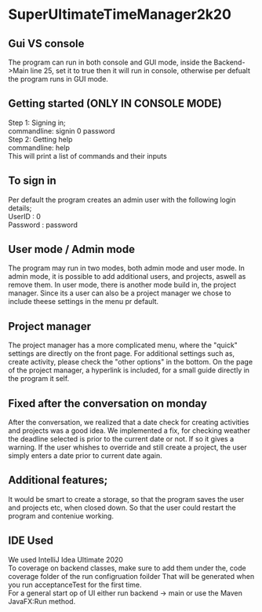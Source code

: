 # SuperUltimateTimeManager2k20
## Gui VS console
The program can run in both console and GUI mode, inside the Backend->Main line 25, set it to true then it will run in console, otherwise per defualt the program runs in GUI mode.
## Getting started (ONLY IN CONSOLE MODE) 
Step 1: Signing in;  
commandline: signin 0 password  
Step 2: Getting help  
commandline: help  
This will print a list of commands and their inputs


## To sign in
Per default the program creates an admin user with the following login details;  
UserID : 0  
Password : password
## User mode / Admin mode
The program may run in two modes, both admin mode and user mode. 
In admin mode, it is possible to add additional users, and projects, aswell as remove them. 
In user mode, there is another mode build in, the project manager. 
Since its a user can also be a project manager we chose to include theese settings in the menu pr default. 

## Project manager
The project manager has a more complicated menu, where the "quick" settings are directly on the front page. 
For additional settings such as, create activity, please check the "other options" in the bottom. 
On the page of the project manager, a hyperlink is included, for a small guide directly in the program it self. 

## Fixed after the conversation on monday 
After the conversation, we realized that a date check for creating activities and projects was a good idea. 
We implemented a fix, for checking weather the deadline selected is prior to the current date or not. If so it gives a warning. If the user whishes to override and still create a project, the user simply enters a date prior to current date again. 

## Additional features; 
It would be smart to create a storage, so that the program saves the user and projects etc, when closed down. So that the user could restart the program and conteniue working. 


## IDE Used
We used IntelliJ Idea Ultimate 2020  
To coverage on backend classes, make sure to add them under the, code coverage folder of the run configruation foilder
That will be generated when you run acceptanceTest for the first time.  
For a general start op of UI either run backend -> main or use the Maven JavaFX:Run method. 

